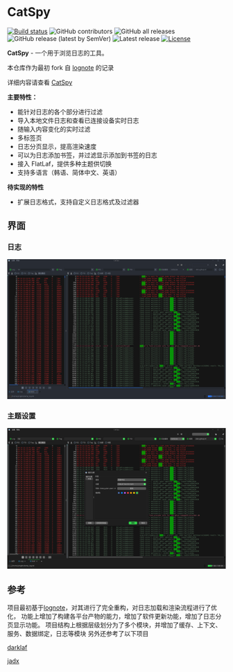 # CatSpy

[![Build status](https://github.com/Gegenbauer/CatSpy/workflows/Build/badge.svg)](https://github.com/Gegenbauer/CatSpy/actions?query=workflow%3ABuild)
![GitHub contributors](https://img.shields.io/github/contributors/Gegenbauer/CatSpy)
![GitHub all releases](https://img.shields.io/github/downloads/Gegenbauer/CatSpy/total)
![GitHub release (latest by SemVer)](https://img.shields.io/github/downloads/Gegenbauer/CatSpy/latest/total)
![Latest release](https://img.shields.io/github/release/Gegenbauer/CatSpy.svg)
[![License](http://img.shields.io/:license-apache-blue.svg)](http://www.apache.org/licenses/LICENSE-2.0.html)

**CatSpy** - 一个用于浏览日志的工具。

本仓库作为最初 fork 自 [lognote](https://github.com/cdcsgit/lognote) 的记录

详细内容请查看 [CatSpy](https://github.com/Gegenbauer/CatSpy)

**主要特性：**
- 能针对日志的各个部分进行过滤
- 导入本地文件日志和查看已连接设备实时日志
- 随输入内容变化的实时过滤
- 多标签页
- 日志分页显示，提高渲染速度
- 可以为日志添加书签，并过滤显示添加到书签的日志
- 接入 FlatLaf，提供多种主题供切换
- 支持多语言（韩语、简体中文、英语）

**待实现的特性**
- 扩展日志格式，支持自定义日志格式及过滤器

## 界面
### 日志
![log_main_interface.png](pic%2Flog_main_interface.png)

### 主题设置
![theme_configuration.png](pic%2Ftheme_configuration.png)

## 参考
项目最初基于[lognote](https://github.com/cdcsgit/lognote)，对其进行了完全重构，对日志加载和渲染流程进行了优化，
功能上增加了构建各平台产物的能力，增加了软件更新功能，增加了日志分页显示功能。
项目结构上根据层级划分为了多个模块，并增加了缓存、上下文、服务、数据绑定，日志等模块
另外还参考了以下项目

[darklaf](https://github.com/weisJ/darklaf)

[jadx](https://github.com/skylot/jadx)